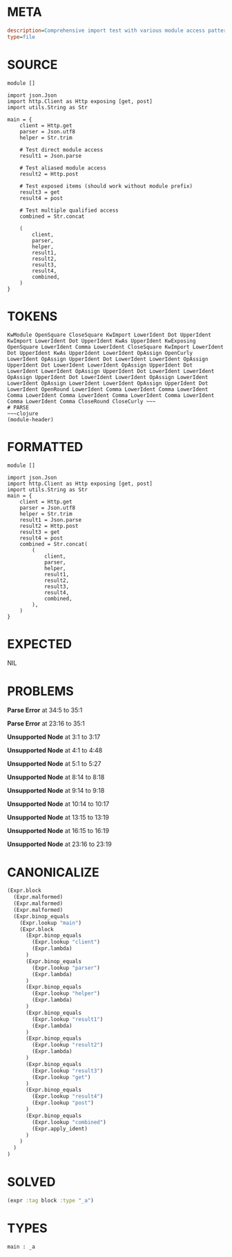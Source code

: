 # META
~~~ini
description=Comprehensive import test with various module access patterns
type=file
~~~
# SOURCE
~~~roc
module []

import json.Json
import http.Client as Http exposing [get, post]
import utils.String as Str

main = {
    client = Http.get
    parser = Json.utf8
    helper = Str.trim

    # Test direct module access
    result1 = Json.parse

    # Test aliased module access
    result2 = Http.post

    # Test exposed items (should work without module prefix)
    result3 = get
    result4 = post

    # Test multiple qualified access
    combined = Str.concat

    (
        client,
        parser,
        helper,
        result1,
        result2,
        result3,
        result4,
        combined,
    )
}
~~~
# TOKENS
~~~text
KwModule OpenSquare CloseSquare KwImport LowerIdent Dot UpperIdent KwImport LowerIdent Dot UpperIdent KwAs UpperIdent KwExposing OpenSquare LowerIdent Comma LowerIdent CloseSquare KwImport LowerIdent Dot UpperIdent KwAs UpperIdent LowerIdent OpAssign OpenCurly LowerIdent OpAssign UpperIdent Dot LowerIdent LowerIdent OpAssign UpperIdent Dot LowerIdent LowerIdent OpAssign UpperIdent Dot LowerIdent LowerIdent OpAssign UpperIdent Dot LowerIdent LowerIdent OpAssign UpperIdent Dot LowerIdent LowerIdent OpAssign LowerIdent LowerIdent OpAssign LowerIdent LowerIdent OpAssign UpperIdent Dot LowerIdent OpenRound LowerIdent Comma LowerIdent Comma LowerIdent Comma LowerIdent Comma LowerIdent Comma LowerIdent Comma LowerIdent Comma LowerIdent Comma CloseRound CloseCurly ~~~
# PARSE
~~~clojure
(module-header)
~~~
# FORMATTED
~~~roc
module []

import json.Json
import http.Client as Http exposing [get, post]
import utils.String as Str
main = {
	client = Http.get
	parser = Json.utf8
	helper = Str.trim
	result1 = Json.parse
	result2 = Http.post
	result3 = get
	result4 = post
	combined = Str.concat(
		(
			client,
			parser,
			helper,
			result1,
			result2,
			result3,
			result4,
			combined,
		),
	)
}
~~~
# EXPECTED
NIL
# PROBLEMS
**Parse Error**
at 34:5 to 35:1

**Parse Error**
at 23:16 to 35:1

**Unsupported Node**
at 3:1 to 3:17

**Unsupported Node**
at 4:1 to 4:48

**Unsupported Node**
at 5:1 to 5:27

**Unsupported Node**
at 8:14 to 8:18

**Unsupported Node**
at 9:14 to 9:18

**Unsupported Node**
at 10:14 to 10:17

**Unsupported Node**
at 13:15 to 13:19

**Unsupported Node**
at 16:15 to 16:19

**Unsupported Node**
at 23:16 to 23:19

# CANONICALIZE
~~~clojure
(Expr.block
  (Expr.malformed)
  (Expr.malformed)
  (Expr.malformed)
  (Expr.binop_equals
    (Expr.lookup "main")
    (Expr.block
      (Expr.binop_equals
        (Expr.lookup "client")
        (Expr.lambda)
      )
      (Expr.binop_equals
        (Expr.lookup "parser")
        (Expr.lambda)
      )
      (Expr.binop_equals
        (Expr.lookup "helper")
        (Expr.lambda)
      )
      (Expr.binop_equals
        (Expr.lookup "result1")
        (Expr.lambda)
      )
      (Expr.binop_equals
        (Expr.lookup "result2")
        (Expr.lambda)
      )
      (Expr.binop_equals
        (Expr.lookup "result3")
        (Expr.lookup "get")
      )
      (Expr.binop_equals
        (Expr.lookup "result4")
        (Expr.lookup "post")
      )
      (Expr.binop_equals
        (Expr.lookup "combined")
        (Expr.apply_ident)
      )
    )
  )
)
~~~
# SOLVED
~~~clojure
(expr :tag block :type "_a")
~~~
# TYPES
~~~roc
main : _a
~~~
